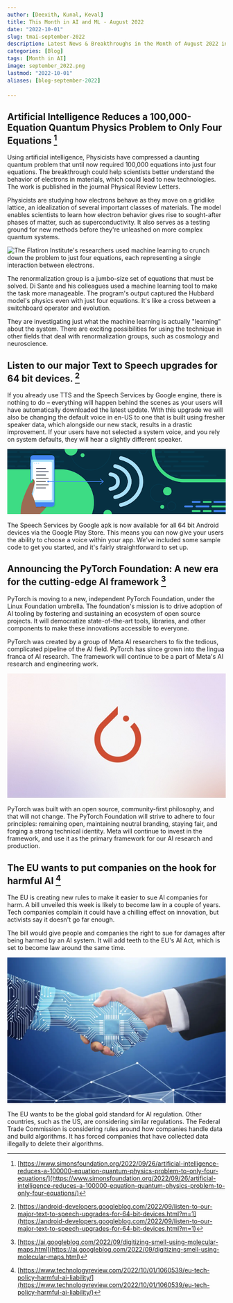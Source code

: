 ```yaml
---
author: [Deexith, Kunal, Keval]
title: This Month in AI and ML - August 2022
date: "2022-10-01"
slug: tmai-september-2022
description: Latest News & Breakthroughs in the Month of August 2022 in AI and ML
categories: [Blog]
tags: [Month in AI]
image: september_2022.png
lastmod: "2022-10-01"
aliases: [blog-september-2022]

---
```


## Artificial Intelligence Reduces a 100,000-Equation Quantum Physics Problem to Only Four Equations [^1]

Using artificial intelligence, Physicists have compressed a daunting quantum problem that until now required 100,000 equations into just four equations. The breakthrough could help scientists better understand the behavior of electrons in materials, which could lead to new technologies. The work is published in the journal Physical Review Letters.

Physicists are studying how electrons behave as they move on a gridlike lattice, an idealization of several important classes of materials. The model enables scientists to learn how electron behavior gives rise to sought-after phases of matter, such as superconductivity. It also serves as a testing ground for new methods before they're unleashed on more complex quantum systems.

![The Flatiron Institute's researchers used machine learning to crunch down the problem to just four equations, each representing a single interaction between electrons.](Fig1_A.avif "The Flatiron Institute's researchers used machine learning to crunch down the problem to just four equations, each representing a single interaction between electrons.")

The renormalization group is a jumbo-size set of equations that must be solved. Di Sante and his colleagues used a machine learning tool to make the task more manageable. The program's output captured the Hubbard model's physics even with just four equations. It's like a cross between a switchboard operator and evolution.

They are investigating just what the machine learning is actually "learning" about the system. There are exciting possibilities for using the technique in other fields that deal with renormalization groups, such as cosmology and neuroscience.


## Listen to our major Text to Speech upgrades for 64 bit devices. [^2]

If you already use TTS and the Speech Services by Google engine, there is nothing to do – everything will happen behind the scenes as your users will have automatically downloaded the latest update. With this upgrade we will also be changing the default voice in en-US to one that is built using fresher speaker data, which alongside our new stack, results in a drastic improvement. If your users have not selected a system voice, and you rely on system defaults, they will hear a slightly different speaker. 

![All 421 voices in 67 languages have been upgraded with a new voice model and synthesizer. Voice Services by Google speech engine providing clearer, more natural voices.](Text-to-Speech.png "All 421 voices in 67 languages have been upgraded with a new voice model and synthesizer. Voice Services by Google speech engine providing clearer, more natural voices.")

The Speech Services by Google apk is now available for all 64 bit Android devices via the Google Play Store. This means you can now give your users the ability to choose a voice within your app. We've included some sample code to get you started, and it's fairly straightforward to set up.


## Announcing the PyTorch Foundation: A new era for the cutting-edge AI framework [^3]



PyTorch is moving to a new, independent PyTorch Foundation, under the Linux Foundation umbrella. The foundation's mission is to drive adoption of AI tooling by fostering and sustaining an ecosystem of open source projects. It will democratize state-of-the-art tools, libraries, and other components to make these innovations accessible to everyone.

PyTorch was created by a group of Meta AI researchers to fix the tedious, complicated pipeline of the AI field. PyTorch has since grown into the lingua franca of AI research. The framework will continue to be a part of Meta's AI research and engineering work.


![ PyTorch Foundation will focus on the business and product marketing of PyTorch and the related ecosystem](pytorch.jpg "PyTorch Foundation will focus on the business and product marketing of PyTorch and the related ecosystem")

PyTorch was built with an open source, community-first philosophy, and that will not change. The PyTorch Foundation will strive to adhere to four principles: remaining open, maintaining neutral branding, staying fair, and forging a strong technical identity. Meta will continue to invest in the framework, and use it as the primary framework for our AI research and production.

## The EU wants to put companies on the hook for harmful AI [^4]

The EU is creating new rules to make it easier to sue AI companies for harm. A bill unveiled this week is likely to become law in a couple of years. Tech companies complain it could have a chilling effect on innovation, but activists say it doesn't go far enough.

The bill would give people and companies the right to sue for damages after being harmed by an AI system. It will add teeth to the EU's AI Act, which is set to become law around the same time.

![Whether or not it succeeds, this new EU legislation will have a ripple effect on how AI is regulated around the world.](EU.webp "Whether or not it succeeds, this new EU legislation will have a ripple effect on how AI is regulated around the world.")

The EU wants to be the global gold standard for AI regulation. Other countries, such as the US, are considering similar regulations. The Federal Trade Commission is considering rules around how companies handle data and build algorithms. It has forced companies that have collected data illegally to delete their algorithms.

[^1]:  [https://www.simonsfoundation.org/2022/09/26/artificial-intelligence-reduces-a-100000-equation-quantum-physics-problem-to-only-four-equations/](https://www.simonsfoundation.org/2022/09/26/artificial-intelligence-reduces-a-100000-equation-quantum-physics-problem-to-only-four-equations/)
[^2]:  [https://android-developers.googleblog.com/2022/09/listen-to-our-major-text-to-speech-upgrades-for-64-bit-devices.html?m=1](https://android-developers.googleblog.com/2022/09/listen-to-our-major-text-to-speech-upgrades-for-64-bit-devices.html?m=1)
[^3]:  [https://ai.googleblog.com/2022/09/digitizing-smell-using-molecular-maps.html](https://ai.googleblog.com/2022/09/digitizing-smell-using-molecular-maps.html)
[^4]:  [https://www.technologyreview.com/2022/10/01/1060539/eu-tech-policy-harmful-ai-liability/](https://www.technologyreview.com/2022/10/01/1060539/eu-tech-policy-harmful-ai-liability/)